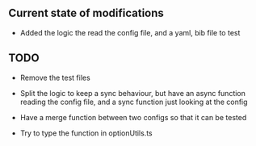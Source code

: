 ## Current state of modifications

- Added the logic the read the config file, and a yaml, bib file to test 

## TODO 

- Remove the test files

- Split the logic to keep a sync behaviour, but have an async function reading the config file, and a sync function just looking at the config

- Have a merge function between two configs so that it can be tested

- Try to type the function in optionUtils.ts


